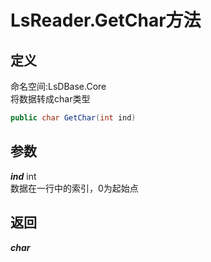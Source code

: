 # LsReader.GetChar方法
## 定义
命名空间:LsDBase.Core    
将数据转成char类型   
```C#
public char GetChar(int ind)
```
## 参数
***ind***  int    
数据在一行中的索引，0为起始点   
## 返回
***char***